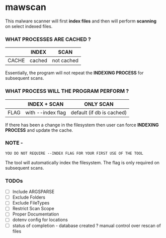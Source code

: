 # mawscan

This malware scanner will first <b>index files</b> and then will perform <b>scanning</b> on select indexed files.

### WHAT PROCESSES ARE CACHED ?

|  | INDEX | SCAN | 
| - | - | - |
| CACHE | cached | not cached | 

Essentially, the program will not repeat the <b>INDEXING PROCESS</b> for subsequent scans.

### WHAT PROCESS WILL THE PROGRAM PERFORM ?

|  | INDEX + SCAN | ONLY SCAN |
| - | - | - |
| FLAG | with --index flag | default (if db is cached) |

If there has been a change in the filesystem then user can force <b>INDEXING PROCESS</b> and update the cache.

### NOTE - 

`YOU DO NOT REQUIRE --INDEX FLAG FOR YOUR FIRST USE OF THE TOOL`

The tool will automatically index the filesystem. The flag is only required on subsequent scans.


### TODOs

- [ ] Include ARGSPARSE
- [ ] Exclude Folders
- [ ] Exclude FileTypes
- [ ] Restrict Scan Scope
- [ ] Proper Documentation
- [ ] dotenv config for locations
- [ ] status of completion - database created ? manual control over rescan of files
